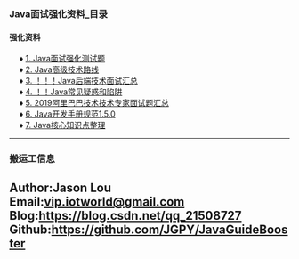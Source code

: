 ### <a name="4">Java面试强化资料_目录</a>

#### <a name="41">强化资料</a>
&ensp;&ensp; ♦ <a name="411">[1. Java面试强化测试题](./data/books/面试强化资料/Java面试强化测试题.md)</a> <br>
&ensp;&ensp; ♦ <a name="412">[2. Java高级技术路线](./data/books/面试强化资料/Java高级技术路线.pdf)</a> <br>
&ensp;&ensp; ♦ <a name="413">[3. ！！！Java后端技术面试汇总](./data/books/面试强化资料/Java后端技术面试汇总-20190301.pdf)</a> <br>
&ensp;&ensp; ♦ <a name="414">[4. ！！Java常见疑惑和陷阱](./data/books/面试强化资料/Java常见疑惑和陷阱.pdf)</a> <br>
&ensp;&ensp; ♦ <a name="415">[5. 2019阿里巴巴技术技术专家面试题汇总](./data/books/面试强化资料/2019阿里巴巴技术技术专家面试题汇总1559554113.pdf)</a> <br>
&ensp;&ensp; ♦ <a name="416">[6. Java开发手册规范1.5.0](./data/books/面试强化资料/Java开发手册规范1.5.0.pdf)</a> <br>
&ensp;&ensp; ♦ <a name="417">[7. Java核心知识点整理](data/books/面试强化资料/Java核心知识点整理.pdf)</a> <br>

---
### 搬运工信息
Author:Jason Lou <br>
Email:vip.iotworld@gmail.com <br>
Blog:https://blog.csdn.net/qq_21508727 <br>
Github:https://github.com/JGPY/JavaGuideBooster <br>
---